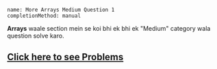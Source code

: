 ```ngMeta
name: More Arrays Medium Question 1
completionMethod: manual
```

**Arrays** waale section mein se koi bhi ek bhi ek "Medium" category wala question solve karo.

## [Click here to see Problems](https://www.hackerrank.com/domains/algorithms?filters%5Bsubdomains%5D%5B%5D=arrays-and-sorting)
